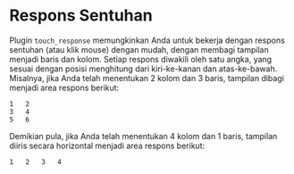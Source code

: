 # Respons Sentuhan

Plugin `touch_response` memungkinkan Anda untuk bekerja dengan respons sentuhan (atau klik mouse) dengan mudah, dengan membagi tampilan menjadi baris dan kolom. Setiap respons diwakili oleh satu angka, yang sesuai dengan posisi menghitung dari kiri-ke-kanan dan atas-ke-bawah. Misalnya, jika Anda telah menentukan 2 kolom dan 3 baris, tampilan dibagi menjadi area respons berikut:

	1	2
	3	4
	5	6

Demikian pula, jika Anda telah menentukan 4 kolom dan 1 baris, tampilan diiris secara horizontal menjadi area respons berikut:

	1	2	3	4
